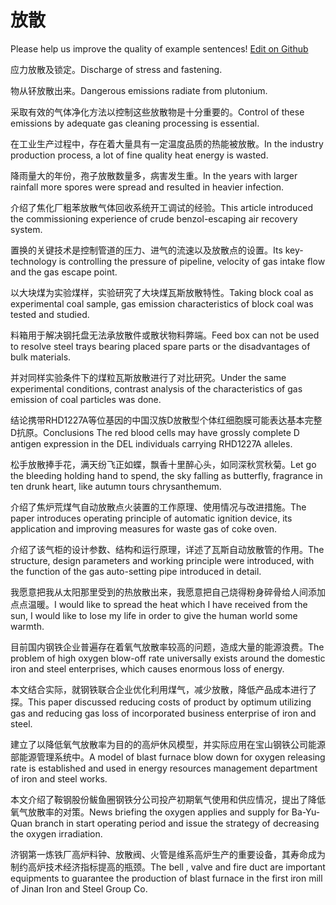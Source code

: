 # 放散

Please help us improve the quality of example sentences! [Edit on Github](https://github.com/jiyushe/jiyu-example-sentence-source/blob/main/chinese/fangsan.md)

<p><span class="chinese">应力放散及锁定。</span><span class="english">Discharge of stress and fastening.</span></p>

<p><span class="chinese">物从钚放散出来。</span><span class="english">Dangerous emissions radiate from plutonium.</span></p>

<p><span class="chinese">采取有效的气体净化方法以控制这些放散物是十分重要的。</span><span class="english">Control of these emissions by adequate gas cleaning processing is essential.</span></p>

<p><span class="chinese">在工业生产过程中，存在着大量具有一定温度品质的热能被放散。</span><span class="english">In the industry production process, a lot of fine quality heat energy is wasted.</span></p>

<p><span class="chinese">降雨量大的年份，孢子放散数量多，病害发生重。</span><span class="english">In the years with larger rainfall more spores were spread and resulted in heavier infection.</span></p>

<p><span class="chinese">介绍了焦化厂粗苯放散气体回收系统开工调试的经验。</span><span class="english">This article introduced the commissioning experience of crude benzol-escaping air recovery system.</span></p>

<p><span class="chinese">置换的关键技术是控制管道的压力、进气的流速以及放散点的设置。</span><span class="english">Its key-technology is controlling the pressure of pipeline, velocity of gas intake flow and the gas escape point.</span></p>

<p><span class="chinese">以大块煤为实验煤样，实验研究了大块煤瓦斯放散特性。</span><span class="english">Taking block coal as experimental coal sample, gas emission characteristics of block coal was tested and studied.</span></p>

<p><span class="chinese">料箱用于解决钢托盘无法承放散件或散状物料弊端。</span><span class="english">Feed box can not be used to resolve steel trays bearing placed spare parts or the disadvantages of bulk materials.</span></p>

<p><span class="chinese">并对同样实验条件下的煤粒瓦斯放散进行了对比研究。</span><span class="english">Under the same experimental conditions, contrast analysis of the characteristics of gas emission of coal particles was done.</span></p>

<p><span class="chinese">结论携带RHD1227A等位基因的中国汉族D放散型个体红细胞膜可能表达基本完整D抗原。</span><span class="english">Conclusions The red blood cells may have grossly complete D antigen expression in the DEL individuals carrying RHD1227A alleles.</span></p>

<p><span class="chinese">松手放散捧手花，满天纷飞正如蝶，飘香十里醉心头，如同深秋赏秋菊。</span><span class="english">Let go the bleeding holding hand to spend, the sky falling as butterfly, fragrance in ten drunk heart, like autumn tours chrysanthemum.</span></p>

<p><span class="chinese">介绍了焦炉荒煤气自动放散点火装置的工作原理、使用情况与改进措施。</span><span class="english">The paper introduces operating principle of automatic ignition device, its application and improving measures for waste gas of coke oven.</span></p>

<p><span class="chinese">介绍了该气柜的设计参数、结构和运行原理，详述了瓦斯自动放散管的作用。</span><span class="english">The structure, design parameters and working principle were introduced, with the function of the gas auto-setting pipe introduced in detail.</span></p>

<p><span class="chinese">我愿意把我从太阳那里受到的热放散出来，我愿意把自己烧得粉身碎骨给人间添加点点温暖。</span><span class="english">I would like to spread the heat which I have received from the sun, I would like to lose my life in order to give the human world some warmth.</span></p>

<p><span class="chinese">目前国内钢铁企业普遍存在着氧气放散率较高的问题，造成大量的能源浪费。</span><span class="english">The problem of high oxygen blow-off rate universally exists around the domestic iron and steel enterprises, which causes enormous loss of energy.</span></p>

<p><span class="chinese">本文结合实际，就钢铁联合企业优化利用煤气，减少放散，降低产品成本进行了探。</span><span class="english">This paper discussed reducing costs of product by optimum utilizing gas and reducing gas loss of incorporated business enterprise of iron and steel.</span></p>

<p><span class="chinese">建立了以降低氧气放散率为目的的高炉休风模型，并实际应用在宝山钢铁公司能源部能源管理系统中。</span><span class="english">A model of blast furnace blow down for oxygen releasing rate is established and used in energy resources management department of iron and steel works.</span></p>

<p><span class="chinese">本文介绍了鞍钢股份鲅鱼圈钢铁分公司投产初期氧气使用和供应情况，提出了降低氧气放散率的对策。</span><span class="english">News briefing the oxygen applies and supply for Ba-Yu-Quan branch in start operating period and issue the strategy of decreasing the oxygen irradiation.</span></p>

<p><span class="chinese">济钢第一炼铁厂高炉料钟、放散阀、火管是维系高炉生产的重要设备，其寿命成为制约高炉技术经济指标提高的瓶颈。</span><span class="english">The bell , valve and fire duct are important equipments to guarantee the production of blast furnace in the first iron mill of Jinan Iron and Steel Group Co.</span></p>

